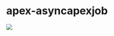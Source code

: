 # apex-asyncapexjob
<img src="http://f.st-hatena.com/images/fotolife/t/tyoshikawa1106/20151105/20151105004849.png" />
